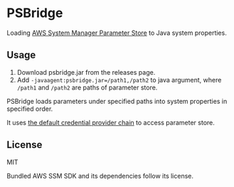 # PSBridge

Loading [AWS System Manager Parameter Store](https://docs.aws.amazon.com/systems-manager/latest/userguide/systems-manager-paramstore.html) to Java system properties.

## Usage

1. Download psbridge.jar from the releases page.
1. Add `-javaagent:psbridge.jar=/path1,/path2` to java argument, where `/path1` and `/path2` are paths of parameter store.

PSBridge loads parameters under specified paths into system properties in specified order.

It uses [the default credential provider chain](https://docs.aws.amazon.com/sdk-for-java/v1/developer-guide/credentials.html) to access parameter store.

## License

MIT

Bundled AWS SSM SDK and its dependencies follow its license.
